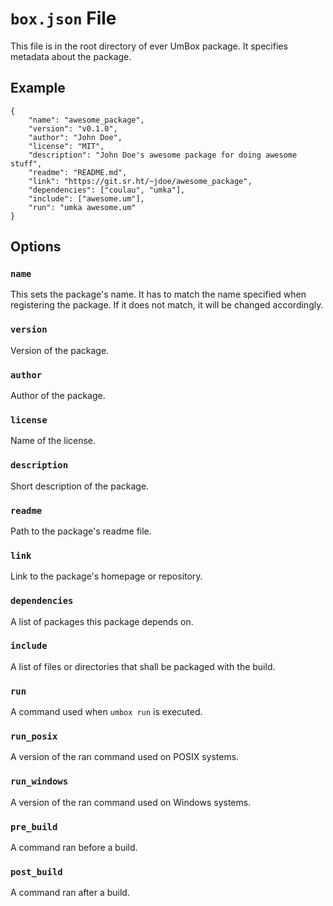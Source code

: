# `box.json` File

This file is in the root directory of ever UmBox package. It specifies metadata about the package.

## Example

```
{
    "name": "awesome_package",
    "version": "v0.1.0",
    "author": "John Doe",
    "license": "MIT",
    "description": "John Doe's awesome package for doing awesome stuff",
    "readme": "README.md",
    "link": "https://git.sr.ht/~jdoe/awesome_package",
    "dependencies": ["coulau", "umka"],
    "include": ["awesome.um"],
    "run": "umka awesome.um"
}
```

## Options

### `name`

This sets the package's name. It has to match the name specified when
registering the package. If it does not match, it will be changed accordingly.

### `version`

Version of the package.

### `author`

Author of the package.

### `license`

Name of the license.

### `description`

Short description of the package.

### `readme`

Path to the package's readme file.

### `link`

Link to the package's homepage or repository.

### `dependencies`

A list of packages this package depends on.

### `include`

A list of files or directories that shall be packaged with the build.

### `run`

A command used when `umbox run` is executed.

### `run_posix`

A version of the ran command used on POSIX systems.

### `run_windows`

A version of the ran command used on Windows systems.

### `pre_build`

A command ran before a build.

### `post_build`

A command ran after a build.
